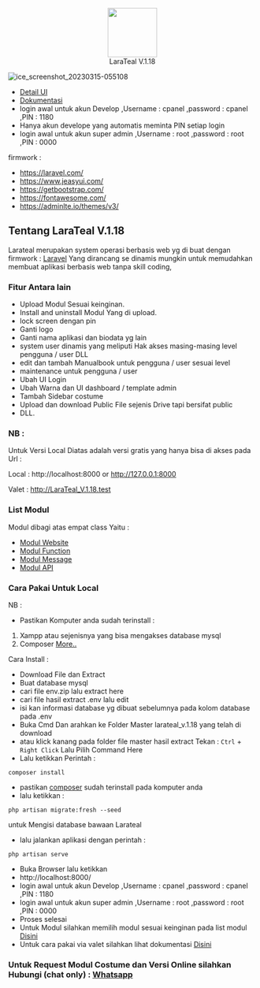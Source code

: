 <p align="center">
    <img src="https://user-images.githubusercontent.com/127891037/225124851-a0b010d3-ff8f-4b30-a1ed-c3ba1dddfdca.png" width="100"><br>
    LaraTeal V.1.18
</p>

![ice_screenshot_20230315-055108](https://user-images.githubusercontent.com/127891037/225153749-e006549b-e3ab-417c-b6ad-af664754b6ac.png)

- [Detail UI](https://github.com/laratealcorp/detail_master) 
- [Dokumentasi](https://github.com/laratealcorp/doc) 
- login awal untuk akun Develop ,Username : cpanel ,password : cpanel ,PIN : 1180
- Hanya akun develope yang automatis meminta PIN setiap login
- login awal untuk akun super admin ,Username : root ,password : root ,PIN : 0000

firmwork : 
- https://laravel.com/
- https://www.jeasyui.com/
- https://getbootstrap.com/
- https://fontawesome.com/
- https://adminlte.io/themes/v3/

## Tentang LaraTeal V.1.18

Larateal merupakan system operasi berbasis web yg di buat dengan firmwork : [Laravel](https://laravel.com/) Yang dirancang se dinamis mungkin untuk memudahkan membuat aplikasi berbasis web tanpa skill coding, 

### Fitur Antara lain

- Upload Modul Sesuai keinginan.
- Install and uninstall Modul Yang di upload.
- lock screen dengan pin
- Ganti logo 
- Ganti nama aplikasi dan biodata yg lain
- system user dinamis yang meliputi Hak akses masing-masing level pengguna / user DLL
- edit dan tambah Manualbook untuk pengguna / user sesuai level
- maintenance untuk pengguna / user
- Ubah UI Login 
- Ubah Warna dan UI dashboard / template admin
- Tambah Sidebar costume
- Upload dan download Public File sejenis Drive tapi bersifat public
- DLL.

### NB :

Untuk Versi Local Diatas adalah versi gratis yang hanya bisa di akses pada Url :

Local : http://localhost:8000 or http://127.0.0.1:8000

Valet : http://LaraTeal_V.1.18.test

### List Modul
Modul dibagi atas empat class Yaitu :

- [Modul Website](https://github.com/laratealcorp/modul_web)
- [Modul Function](https://github.com/laratealcorp/modul_function)
- [Modul Message](https://github.com/laratealcorp/modul_msg)
- [Modul API](https://github.com/laratealcorp/modul_api)

### Cara Pakai Untuk Local
NB :
- Pastikan Komputer anda sudah terinstall :
 1. Xampp atau sejenisnya yang bisa mengakses database mysql
 2. Composer [More..](https://getcomposer.org/)

Cara Install :
- Download File dan Extract
- Buat database mysql 
- cari file env.zip lalu extract here
- cari file hasil extract .env lalu edit
- isi kan informasi database yg dibuat sebelumnya pada kolom database pada .env
- Buka Cmd Dan arahkan ke Folder Master larateal_v.1.18 yang telah di download
- atau klick kanang pada folder file master hasil extract Tekan : `Ctrl` + `Right Click`  Lalu Pilih Command Here
- Lalu ketikkan Perintah :
```
composer install
```
- pastikan [composer](https://getcomposer.org/) sudah terinstall pada komputer anda 
- lalu ketikkan :
```
php artisan migrate:fresh --seed
```
untuk Mengisi database bawaan Larateal

- lalu jalankan aplikasi dengan perintah :
```
php artisan serve
```
- Buka Browser lalu ketikkan 
- http://localhost:8000/
- login awal untuk akun Develop ,Username : cpanel ,password : cpanel ,PIN : 1180
- login awal untuk akun super admin ,Username : root ,password : root ,PIN : 0000
- Proses selesai
- Untuk Modul silahkan memilih modul sesuai keinginan pada list modul [Disini](https://github.com/laratealcorp/master_larateal_v.1.18/blob/main/README.md#list-modul)
- Untuk cara pakai via valet silahkan lihat dokumentasi [Disini](https://laravel.com/docs/10.x/valet)


### Untuk Request Modul Costume dan Versi Online silahkan Hubungi (chat only) : [Whatsapp](https://wa.me/083136245050)

